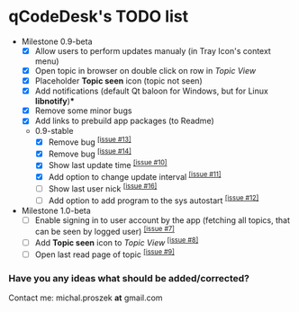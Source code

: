 # qCodeDesk's TODO list
* Milestone 0.9-beta
  - [x] Allow users to perform updates manualy (in Tray Icon's context menu) 
  - [x] Open topic in browser on double click on row in *Topic View*
  - [x] Placeholder **Topic seen** icon (topic not seen)
  - [x] Add notifications (default Qt baloon for Windows, but for Linux **libnotify**)__*__
  - [x] Remove some minor bugs 
  - [x] Add links to prebuild app packages (to Readme)
  * 0.9-stable
    - [x] Remove bug <sup>[[issue #13]](https://github.com/MrPoxipol/qcodedesk/issues/13)</sup>
    - [x] Remove bug <sup>[[issue #14]](https://github.com/MrPoxipol/qcodedesk/issues/14)</sup>
    - [x] Show last update time <sup>[[issue #10]](https://github.com/MrPoxipol/qcodedesk/issues/10)</sup>
    - [x] Add option to change update interval <sup>[[issue #11]](https://github.com/MrPoxipol/qcodedesk/issues/11)</sup>
    - [ ] Show last user nick <sup>[[issue #16]](https://github.com/MrPoxipol/qcodedesk/issues/16)</sup>
    - [ ] Add option to add program to the sys autostart <sup>[[issue #12]](https://github.com/MrPoxipol/qcodedesk/issues/12)</sup>
* Milestone 1.0-beta
  - [ ] Enable signing in to user account by the app (fetching all topics, that can be seen by logged user) <sup>[[issue #7]](https://github.com/MrPoxipol/qcodedesk/issues/7)</sup>
  - [ ] Add **Topic seen** icon to *Topic View* <sup>[[issue #8]](https://github.com/MrPoxipol/qcodedesk/issues/8)</sup>
  - [ ] Open last read page of topic <sup>[[issue #9]](https://github.com/MrPoxipol/qcodedesk/issues/3)</sup>
  
### Have you any ideas what should be added/corrected?
Contact me: michal.proszek **at** gmail.com
